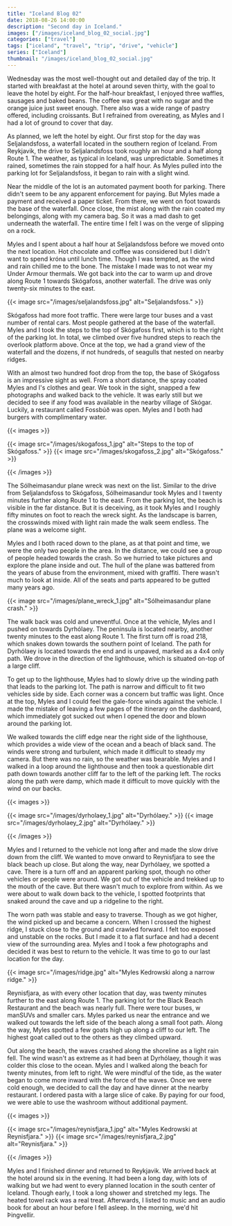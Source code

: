 ```yaml
---
title: "Iceland Blog 02"
date: 2018-08-26 14:00:00
description: "Second day in Iceland."
images: ["/images/iceland_blog_02_social.jpg"]
categories: ["travel"]
tags: ["iceland", "travel", "trip", "drive", "vehicle"]
series: ["Iceland"]
thumbnail: "/images/iceland_blog_02_social.jpg"
---
```


Wednesday was the most well-thought out and detailed day of the trip. It started with breakfast at the hotel at around seven thirty, with the goal to leave the hotel by eight. For the half-hour breakfast, I enjoyed three waffles, sausages and baked beans. The coffee was great with no sugar and the orange juice just sweet enough. There also was a wide range of pastry offered, including croissants. But I refrained from overeating, as Myles and I had a lot of ground to cover that day.

As planned, we left the hotel by eight. Our first stop for the day was Seljalandsfoss, a waterfall located in the southern region of Iceland. From Reykjavik, the drive to Seljalandsfoss took roughly an hour and a half along Route 1. The weather, as typical in Iceland, was unpredictable. Sometimes it rained, sometimes the rain stopped for a half hour. As Myles pulled into the parking lot for Seljalandsfoss, it began to rain with a slight wind.

Near the middle of the lot is an automated payment booth for parking. There didn't seem to be any apparent enforcement for paying. But Myles made a payment and received a paper ticket. From there, we went on foot towards the base of the waterfall. Once close, the mist along with the rain coated my belongings, along with my camera bag. So it was a mad dash to get underneath the waterfall. The entire time I felt I was on the verge of slipping on a rock.

Myles and I spent about a half hour at Seljalandsfoss before we moved onto the next location. Hot chocolate and coffee was considered but I didn't want to spend króna until lunch time. Though I was tempted, as the wind and rain chilled me to the bone. The mistake I made was to not wear my Under Armour thermals. We got back into the car to warm up and drove along Route 1 towards Skógafoss, another waterfall. The drive was only twenty-six minutes to the east.

{{< image src="/images/seljalandsfoss.jpg" alt="Seljalandsfoss." >}}

Skógafoss had more foot traffic. There were large tour buses and a vast number of rental cars. Most people gathered at the base of the waterfall. Myles and I took the steps to the top of Skógafoss first, which is to the right of the parking lot. In total, we climbed over five hundred steps to reach the overlook platform above. Once at the top, we had a grand view of the waterfall and the dozens, if not hundreds, of seagulls that nested on nearby ridges.

With an almost two hundred foot drop from the top, the base of Skógafoss is an impressive sight as well. From a short distance, the spray coated Myles and I's clothes and gear. We took in the sight, snapped a few photographs and walked back to the vehicle. It was early still but we decided to see if any food was available in the nearby village of Skógar. Luckily, a restaurant called Fossbúð was open. Myles and I both had burgers with complimentary water.

{{< images >}}

{{< image src="/images/skogafoss_1.jpg" alt="Steps to the top of Skógafoss." >}}
{{< image src="/images/skogafoss_2.jpg" alt="Skógafoss." >}}

{{< /images >}}

The Sólheimasandur plane wreck was next on the list. Similar to the drive from Seljalandsfoss to Skógafoss, Sólheimasandur took Myles and I twenty minutes further along Route 1 to the east. From the parking lot, the beach is visible in the far distance. But it is deceiving, as it took Myles and I roughly fifty minutes on foot to reach the wreck sight. As the landscape is barren, the crosswinds mixed with light rain made the walk seem endless. The plane was a welcome sight.

Myles and I both raced down to the plane, as at that point and time, we were the only two people in the area. In the distance, we could see a group of people headed towards the crash. So we hurried to take pictures and explore the plane inside and out. The hull of the plane was battered from the years of abuse from the environment, mixed with graffiti. There wasn't much to look at inside. All of the seats and parts appeared to be gutted many years ago.

{{< image src="/images/plane_wreck_1.jpg" alt="Sólheimasandur plane crash." >}}

The walk back was cold and uneventful. Once at the vehicle, Myles and I pushed on towards Dyrhólaey. The peninsula is located nearby, another twenty minutes to the east along Route 1. The first turn off is road 218, which snakes down towards the southern point of Iceland. The path for Dyrhólaey is located towards the end and is unpaved, marked as a 4x4 only path. We drove in the direction of the lighthouse, which is situated on-top of a large cliff.

To get up to the lighthouse, Myles had to slowly drive up the winding path that leads to the parking lot. The path is narrow and difficult to fit two vehicles side by side. Each corner was a concern but traffic was light. Once at the top, Myles and I could feel the gale-force winds against the vehicle. I made the mistake of leaving a few pages of the itinerary on the dashboard, which immediately got sucked out when I opened the door and blown around the parking lot.

We walked towards the cliff edge near the right side of the lighthouse, which provides a wide view of the ocean and a beach of black sand. The winds were strong and turbulent, which made it difficult to steady my camera. But there was no rain, so the weather was bearable. Myles and I walked in a loop around the lighthouse and then took a questionable dirt path down towards another cliff far to the left of the parking left. The rocks along the path were damp, which made it difficult to move quickly with the wind on our backs.

{{< images >}}

{{< image src="/images/dyrholaey_1.jpg" alt="Dyrhólaey." >}}
{{< image src="/images/dyrholaey_2.jpg" alt="Dyrhólaey." >}}

{{< /images >}}

Myles and I returned to the vehicle not long after and made the slow drive down from the cliff. We wanted to move onward to Reynisfjara to see the black beach up close. But along the way, near Dyrhólaey, we spotted a cave. There is a turn off and an apparent parking spot, though no other vehicles or people were around. We got out of the vehicle and trekked up to the mouth of the cave. But there wasn't much to explore from within. As we were about to walk down back to the vehicle, I spotted footprints that snaked around the cave and up a ridgeline to the right.

The worn path was stable and easy to traverse. Though as we got higher, the wind picked up and became a concern. When I crossed the highest ridge, I stuck close to the ground and crawled forward. I felt too exposed and unstable on the rocks. But I made it to a flat surface and had a decent view of the surrounding area. Myles and I took a few photographs and decided it was best to return to the vehicle. It was time to go to our last location for the day.

{{< image src="/images/ridge.jpg" alt="Myles Kedrowski along a narrow ridge." >}}

Reynisfjara, as with every other location that day, was twenty minutes further to the east along Route 1. The parking lot for the Black Beach Restaurant and the beach was nearly full. There were tour buses, w manSUVs and smaller cars. Myles parked us near the entrance and we walked out towards the left side of the beach along a small foot path. Along the way, Myles spotted a few goats high up along a cliff to our left. The highest goat called out to the others as they climbed upward.

Out along the beach, the waves crashed along the shoreline as a light rain fell. The wind wasn't as extreme as it had been at Dyrhólaey, though it was colder this close to the ocean. Myles and I walked along the beach for twenty minutes, from left to right. We were mindful of the tide, as the water began to come more inward with the force of the waves. Once we were cold enough, we decided to call the day and have dinner at the nearby restaurant. I ordered pasta with a large slice of cake. By paying for our food, we were able to use the washroom without additional payment.

{{< images >}}

{{< image src="/images/reynisfjara_1.jpg" alt="Myles Kedrowski at Reynisfjara." >}}
{{< image src="/images/reynisfjara_2.jpg" alt="Reynisfjara." >}}

{{< /images >}}

Myles and I finished dinner and returned to Reykjavik. We arrived back at the hotel around six in the evening. It had been a long day, with lots of walking but we had went to every planned location in the south center of Iceland. Though early, I took a long shower and stretched my legs. The heated towel rack was a real treat. Afterwards, I listed to music and an audio book for about an hour before I fell asleep. In the morning, we'd hit Þingvellir.
